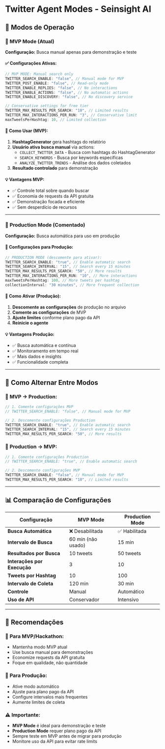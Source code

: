 # Twitter Agent Modes - Seinsight AI

## 🎯 **Modos de Operação**

### 📱 **MVP Mode (Atual)**
**Configuração:** Busca manual apenas para demonstração e teste

#### ✅ **Configurações Ativas:**
```typescript
// MVP MODE: Manual search only
TWITTER_SEARCH_ENABLE: "false", // Manual mode for MVP
TWITTER_POST_ENABLE: "false", // Read-only mode
TWITTER_ENABLE_REPLIES: "false", // No interactions
TWITTER_ENABLE_ACTIONS: "false", // No automatic actions
TWITTER_ENABLE_DISCOVERY: "false", // No discovery service

// Conservative settings for free tier
TWITTER_MAX_RESULTS_PER_SEARCH: "10", // Limited results
TWITTER_MAX_INTERACTIONS_PER_RUN: "3", // Conservative limit
maxTweetsPerHashtag: 10, // Limited collection
```

#### 🎯 **Como Usar (MVP):**
1. **HashtagGenerator** gera hashtags do relatório
2. **Usuário ativa busca manual** via actions:
   - `COLLECT_TWITTER_DATA` - Busca com hashtags do HashtagGenerator
   - `SEARCH_KEYWORDS` - Busca por keywords específicas
   - `ANALYZE_TWITTER_TRENDS` - Análise dos dados coletados
3. **Resultado controlado** para demonstração

#### 💡 **Vantagens MVP:**
- ✅ Controle total sobre quando buscar
- ✅ Economia de requests da API gratuita
- ✅ Demonstração focada e eficiente
- ✅ Sem desperdício de recursos

---

### 🚀 **Production Mode (Comentado)**
**Configuração:** Busca automática para uso em produção

#### 🔧 **Configurações para Produção:**
```typescript
// PRODUCTION MODE (descomente para ativar):
TWITTER_SEARCH_ENABLE: "true", // Enable automatic search
TWITTER_SEARCH_INTERVAL: "15", // Search every 15 minutes
TWITTER_MAX_RESULTS_PER_SEARCH: "50", // More results
TWITTER_MAX_INTERACTIONS_PER_RUN: "10", // More interactions
maxTweetsPerHashtag: 100, // More tweets per hashtag
collectionInterval: "30 minutes", // More frequent collection
```

#### 🎯 **Como Ativar (Produção):**
1. **Descomente as configurações** de produção no arquivo
2. **Comente as configurações** de MVP
3. **Ajuste limites** conforme plano pago da API
4. **Reinicie o agente**

#### 💡 **Vantagens Produção:**
- ✅ Busca automática e contínua
- ✅ Monitoramento em tempo real
- ✅ Mais dados e insights
- ✅ Funcionalidade completa

---

## 🔄 **Como Alternar Entre Modos**

### 📱 **MVP → Production:**
```typescript
// 1. Comente configurações MVP
// TWITTER_SEARCH_ENABLE: "false", // Manual mode for MVP

// 2. Descomente configurações Production
TWITTER_SEARCH_ENABLE: "true", // Enable automatic search
TWITTER_SEARCH_INTERVAL: "15", // Search every 15 minutes
TWITTER_MAX_RESULTS_PER_SEARCH: "50", // More results
```

### 🚀 **Production → MVP:**
```typescript
// 1. Comente configurações Production
// TWITTER_SEARCH_ENABLE: "true", // Enable automatic search

// 2. Descomente configurações MVP
TWITTER_SEARCH_ENABLE: "false", // Manual mode for MVP
TWITTER_MAX_RESULTS_PER_SEARCH: "10", // Limited results
```

---

## 📊 **Comparação de Configurações**

| Configuração | MVP Mode | Production Mode |
|--------------|----------|-----------------|
| **Busca Automática** | ❌ Desabilitada | ✅ Habilitada |
| **Intervalo de Busca** | 60 min (não usado) | 15 min |
| **Resultados por Busca** | 10 tweets | 50 tweets |
| **Interações por Execução** | 3 | 10 |
| **Tweets por Hashtag** | 10 | 100 |
| **Intervalo de Coleta** | 120 min | 30 min |
| **Controle** | Manual | Automático |
| **Uso de API** | Conservador | Intensivo |

---

## 🎯 **Recomendações**

### 📱 **Para MVP/Hackathon:**
- Mantenha modo MVP atual
- Use busca manual para demonstrações
- Economize requests da API gratuita
- Foque em qualidade, não quantidade

### 🚀 **Para Produção:**
- Ative modo automático
- Ajuste para plano pago da API
- Configure intervalos mais frequentes
- Aumente limites de coleta

### ⚠️ **Importante:**
- **MVP Mode** é ideal para demonstração e teste
- **Production Mode** requer plano pago da API
- Sempre teste em MVP antes de migrar para produção
- Monitore uso da API para evitar rate limits
